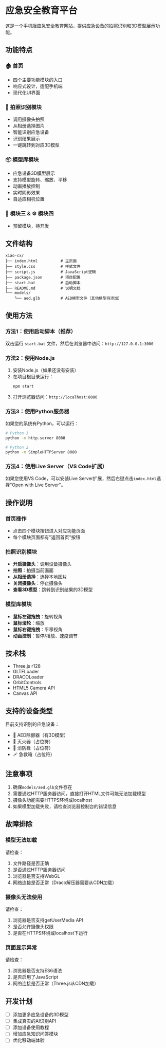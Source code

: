 # 应急安全教育平台

这是一个手机版应急安全教育网站，提供应急设备的拍照识别和3D模型展示功能。

## 功能特点

### 🏠 首页
- 四个主要功能模块的入口
- 响应式设计，适配手机端
- 现代化UI界面

### 📸 拍照识别模块
- 调用摄像头拍照
- 从相册选择图片
- 智能识别应急设备
- 识别结果展示
- 一键跳转到对应3D模型

### 📦 模型库模块
- 应急设备3D模型展示
- 支持模型旋转、缩放、平移
- 动画播放控制
- 实时阴影效果
- 自适应相机位置

### 🔧 模块三 & ⚙️ 模块四
- 预留模块，待开发

## 文件结构

```
xiao-cx/
├── index.html          # 主页面
├── style.css           # 样式文件
├── script.js           # JavaScript逻辑
├── package.json        # 项目配置
├── start.bat           # 启动脚本
├── README.md           # 说明文档
└── models/
    └── aed.glb         # AED模型文件（其他模型待添加）
```

## 使用方法

### 方法1：使用启动脚本（推荐）

双击运行 `start.bat` 文件，然后在浏览器中访问：`http://127.0.0.1:3000`

### 方法2：使用Node.js

1. 安装Node.js（如果还没有安装）
2. 在项目根目录运行：
   ```bash
   npm start
   ```
3. 打开浏览器访问：`http://localhost:8080`

### 方法3：使用Python服务器

如果您的系统有Python，可以运行：
```bash
# Python 3
python -m http.server 8080

# Python 2
python -m SimpleHTTPServer 8080
```

### 方法4：使用Live Server（VS Code扩展）

如果您使用VS Code，可以安装Live Server扩展，然后右键点击`index.html`选择"Open with Live Server"。

## 操作说明

### 首页操作
- 点击四个模块按钮进入对应功能页面
- 每个模块页面都有"返回首页"按钮

### 拍照识别模块
- **开启摄像头**：调用设备摄像头
- **拍照**：拍摄当前画面
- **从相册选择**：选择本地图片
- **关闭摄像头**：停止摄像头
- **查看3D模型**：跳转到识别结果的3D模型

### 模型库模块
- **鼠标左键拖拽**：旋转视角
- **鼠标滚轮**：缩放
- **鼠标右键拖拽**：平移视角
- **动画控制**：暂停/播放、速度调节

## 技术栈

- Three.js r128
- GLTFLoader
- DRACOLoader
- OrbitControls
- HTML5 Camera API
- Canvas API

## 支持的设备类型

目前支持识别的应急设备：
- 🏥 AED除颤器（有3D模型）
- 🧯 灭火器（占位符）
- 🚒 消防栓（占位符）
- 🩹 急救箱（占位符）

## 注意事项

1. 确保`models/aed.glb`文件存在
2. 需要通过HTTP服务器访问，直接打开HTML文件可能无法加载模型
3. 摄像头功能需要HTTPS环境或localhost
4. 如果模型加载失败，请检查浏览器控制台的错误信息

## 故障排除

### 模型无法加载
请检查：
1. 文件路径是否正确
2. 是否通过HTTP服务器访问
3. 浏览器是否支持WebGL
4. 网络连接是否正常（Draco解压器需要从CDN加载）

### 摄像头无法使用
请检查：
1. 浏览器是否支持getUserMedia API
2. 是否允许摄像头权限
3. 是否在HTTPS环境或localhost下运行

### 页面显示异常
请检查：
1. 浏览器是否支持ES6语法
2. 是否启用了JavaScript
3. 网络连接是否正常（Three.js从CDN加载）

## 开发计划

- [ ] 添加更多应急设备的3D模型
- [ ] 集成真实的AI识别API
- [ ] 添加设备使用教程
- [ ] 增加应急知识问答模块
- [ ] 优化移动端体验
